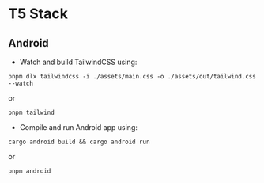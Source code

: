 # T5 Stack

## Android

- Watch and build TailwindCSS using:

`pnpm dlx tailwindcss -i ./assets/main.css -o ./assets/out/tailwind.css --watch`

or

`pnpm tailwind`

- Compile and run Android app using:

`cargo android build && cargo android run`

or

`pnpm android`
